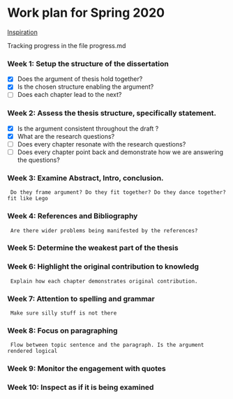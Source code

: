 #  Work plan for Spring 2020 
[Inspiration](https://www.youtube.com/watch?v=XWW2_VseB-M)

Tracking progress in the file progress.md


### Week 1: Setup the structure of the dissertation 

- [X] Does the argument of thesis hold together? 
- [X] Is the chosen structure enabling the argument?  
- [ ] Does each chapter lead to the next? 
     
### Week 2: Assess the thesis structure, specifically statement. 

- [X] Is the argument consistent throughout the draft ? 
- [X] What are the research questions? 
- [ ] Does every chapter resonate with the research questions?
- [ ] Does every chapter point back and demonstrate how we are answering the questions?

### Week 3: Examine Abstract, Intro, conclusion. 
     Do they frame argument? Do they fit together? Do they dance together? fit like Lego

### Week 4: References and Bibliography  
     Are there wider problems being manifested by the references? 

### Week 5: Determine the weakest part of the thesis
              
### Week 6: Highlight the original contribution to knowledg
     Explain how each chapter demonstrates original contribution. 

### Week 7: Attention to spelling and grammar
     Make sure silly stuff is not there

### Week 8: Focus on paragraphing
     Flow between topic sentence and the paragraph. Is the argument rendered logical

### Week 9: Monitor the engagement with quotes 

### Week 10: Inspect as if it is being examined 
